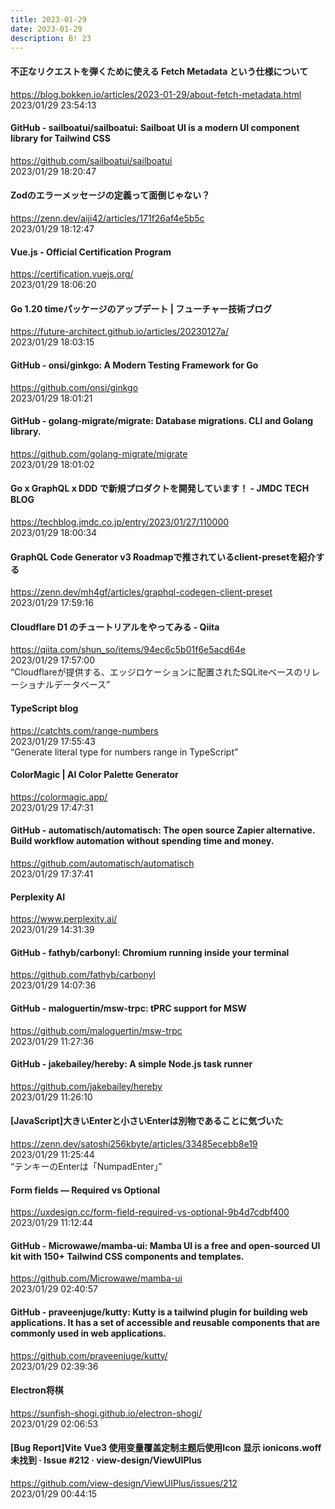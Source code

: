 ```yaml
---
title: 2023-01-29
date: 2023-01-29
description: B! 23
---
```


#### 不正なリクエストを弾くために使える Fetch Metadata という仕様について
https://blog.bokken.io/articles/2023-01-29/about-fetch-metadata.html<br>
2023/01/29 23:54:13<br>


#### GitHub - sailboatui/sailboatui: Sailboat UI is a modern UI component library for Tailwind CSS
https://github.com/sailboatui/sailboatui<br>
2023/01/29 18:20:47<br>


#### Zodのエラーメッセージの定義って面倒じゃない？
https://zenn.dev/aiji42/articles/171f26af4e5b5c<br>
2023/01/29 18:12:47<br>


#### Vue.js - Official Certification Program
https://certification.vuejs.org/<br>
2023/01/29 18:06:20<br>


#### Go 1.20 timeパッケージのアップデート | フューチャー技術ブログ
https://future-architect.github.io/articles/20230127a/<br>
2023/01/29 18:03:15<br>


#### GitHub - onsi/ginkgo: A Modern Testing Framework for Go
https://github.com/onsi/ginkgo<br>
2023/01/29 18:01:21<br>


#### GitHub - golang-migrate/migrate: Database migrations. CLI and Golang library.
https://github.com/golang-migrate/migrate<br>
2023/01/29 18:01:02<br>


#### Go x GraphQL x DDD で新規プロダクトを開発しています！ - JMDC TECH BLOG
https://techblog.jmdc.co.jp/entry/2023/01/27/110000<br>
2023/01/29 18:00:34<br>


#### GraphQL Code Generator v3 Roadmapで推されているclient-presetを紹介する
https://zenn.dev/mh4gf/articles/graphql-codegen-client-preset<br>
2023/01/29 17:59:16<br>


#### Cloudflare D1 のチュートリアルをやってみる - Qiita
https://qiita.com/shun_so/items/94ec6c5b01f6e5acd64e<br>
2023/01/29 17:57:00<br>
“Cloudflareが提供する、エッジロケーションに配置されたSQLiteベースのリレーショナルデータベース”


#### TypeScript blog
https://catchts.com/range-numbers<br>
2023/01/29 17:55:43<br>
“Generate literal type for numbers range in TypeScript”


#### ColorMagic | AI Color Palette Generator
https://colormagic.app/<br>
2023/01/29 17:47:31<br>


#### GitHub - automatisch/automatisch: The open source Zapier alternative. Build workflow automation without spending time and money.
https://github.com/automatisch/automatisch<br>
2023/01/29 17:37:41<br>


#### Perplexity AI
https://www.perplexity.ai/<br>
2023/01/29 14:31:39<br>


#### GitHub - fathyb/carbonyl: Chromium running inside your terminal
https://github.com/fathyb/carbonyl<br>
2023/01/29 14:07:36<br>


#### GitHub - maloguertin/msw-trpc: tPRC support for MSW
https://github.com/maloguertin/msw-trpc<br>
2023/01/29 11:27:36<br>


#### GitHub - jakebailey/hereby: A simple Node.js task runner
https://github.com/jakebailey/hereby<br>
2023/01/29 11:26:10<br>


#### [JavaScript]大きいEnterと小さいEnterは別物であることに気づいた
https://zenn.dev/satoshi256kbyte/articles/33485ecebb8e19<br>
2023/01/29 11:25:44<br>
“テンキーのEnterは「NumpadEnter」”


#### Form fields — Required vs Optional
https://uxdesign.cc/form-field-required-vs-optional-9b4d7cdbf400<br>
2023/01/29 11:12:44<br>


#### GitHub - Microwawe/mamba-ui: Mamba UI is a free and open-sourced UI kit with 150+ Tailwind CSS components and templates.
https://github.com/Microwawe/mamba-ui<br>
2023/01/29 02:40:57<br>


#### GitHub - praveenjuge/kutty: Kutty is a tailwind plugin for building web applications. It has a set of accessible and reusable components that are commonly used in web applications.
https://github.com/praveenjuge/kutty/<br>
2023/01/29 02:39:36<br>


#### Electron将棋
https://sunfish-shogi.github.io/electron-shogi/<br>
2023/01/29 02:06:53<br>


#### [Bug Report]Vite Vue3 使用变量覆盖定制主题后使用Icon 显示 ionicons.woff 未找到 · Issue #212 · view-design/ViewUIPlus
https://github.com/view-design/ViewUIPlus/issues/212<br>
2023/01/29 00:44:15<br>


